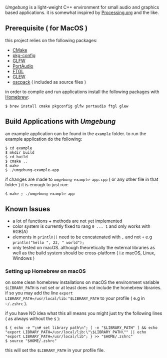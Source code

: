 *Umgebung* is a light-weight C++ environment for small audio and graphics based applications. it is somewhat inspired by [Processing.org](https://processing.org) and the like.

## Prerequisite ( for MacOS )

this project relies on the following packages:

- [CMake](https://cmake.org/)
- [pkg-config](https://www.freedesktop.org/wiki/Software/pkg-config/)
- [GLFW](https://www.glfw.org/) 
- [PortAudio](https://www.portaudio.com) 
- [FTGL](https://github.com/frankheckenbach/ftgl) 
- [GLEW](https://glew.sourceforge.net/)
- [oscpack](http://www.rossbencina.com/code/oscpack) ( included as source files )

in order to compile and run applications install the following packages with [Homebrew](https://brew.sh):

```
$ brew install cmake pkgconfig glfw portaudio ftgl glew
```

## Build Applications with *Umgebung*

an example application can be found in the `example` folder. to run the example application do the following:

```
$ cd example
$ mkdir build
$ cd build
$ cmake ..
$ make
$ ./umgebung-example-app
```

if changes are made to `umgebung-example-app.cpp` ( or any other file in that folder ) it is enough to just run:

```
$ make ; ./umgebung-example-app
```

## Known Issues

- a lot of functions + methods are not yet implemented
- color system is currently fixed to rang `0 ... 1` and only works with RGB(A)
- elements in `println()` need to be concatenated with `,` and not `+` e.g `println("hello ", 23, " world");`
- only tested on macOS. although theoretically the external libraries as well as the build system should be cross-platform ( i.e macOS, Linux, Windows )

### Setting up Homebrew on macOS

on some clean homebrew installations on macOS the environment variable `$LIBRARY_PATH` is not set or at least does not include the homebrew libraries. if so you may add the line `export LIBRARY_PATH=/usr/local/lib:"$LIBRARY_PATH` to your profile ( e.g in `~/.zshrc` ).

if you have NO idea what this all means you might just try the following lines ( as always without the `$` ):

```
$ { echo -e "\n# set library path\n"; [ -n "$LIBRARY_PATH" ] && echo "export LIBRARY_PATH=/usr/local/lib:\"\$LIBRARY_PATH\"" || echo "export LIBRARY_PATH=/usr/local/lib"; } >> "$HOME/.zshrc"
$ source "$HOME/.zshrc"
```

this will set the `$LIBRARY_PATH` in your profile file.